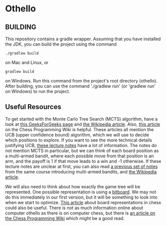# Othello

## BUILDING

This repository contains a gradle wrapper.
Assuming that you have installed the JDK, you can build the project using the command

	./gradlew build

on Mac and Linux, or

	gradlew build

on Windows. 
Run this command from the project's root directory (othello). 
After building, you can use the command './gradlew run' (or 'gradlew run' on Windows) 
to run the project.

## Useful Resources

To get started with the Monte Carlo Tree Search (MCTS) algorithm, have a look at
[this GeeksForGeeks page](https://www.geeksforgeeks.org/ml-monte-carlo-tree-search-mcts/) and 
[the Wikipedia article](https://en.wikipedia.org/wiki/Monte_Carlo_tree_search).
Also, [this article](https://www.chessprogramming.org/Monte-Carlo_Tree_Search) on the Chess Programming Wiki is helpful.
These articles all mention the UCB (upper confidence bound) algorithm, which we will use to decide which positions to explore.
If you want to see the more technical details justifying UCB, [these lecture notes](https://ieor8100.github.io/mab/Lecture%203.pdf)
have a lot of information.
The notes do not mention MCTS in particular, but we can think of each board position as a multi-armed bandit, where each possible
move from that position is an arm, and the payoff is 1 if that move leads to a win and -1 otherwise.
If these lecture notes are unclear at first, you can also read [a previous set of notes](https://ieor8100.github.io/mab/Lecture%202.pdf)
from the same course introducing multi-armed bandits, and [the Wikipedia article](https://en.wikipedia.org/wiki/Multi-armed_bandit).

We will also need to think about how exactly the game tree will be represented.
One possible representation is using a [bitboard](https://www.chessprogramming.org/Bitboards).
We may not do this immediately in our first version, but it will be something to look into
when we start to optimize.
[This article](https://en.wikipedia.org/wiki/Board_representation_(computer_chess)) about board representations in chess could also be useful.
There is not as much information online about computer othello as there is on computer chess, but there is
[an article on the Chess Programming Wiki](https://www.chessprogramming.org/Othello) which might be a good read.

